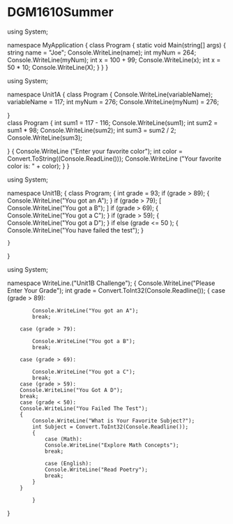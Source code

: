 # DGM1610Summer
using System;

namespace MyApplication
{
  class Program
  {
    static void Main(string[] args)
    {
      string name = "Joe";
      Console.WriteLine(name);
      int myNum = 264;
      Console.WriteLine(myNum);
      int x = 100 + 99;
      Console.WriteLine(x);
      int x = 50 * 10;
      Console.WriteLine(X);
     }
  }
}

using System;

namespace Unit1A
{
   class Program
{
    Console.WriteLine(variableName);
    variableName = 117;
    int myNum = 276;
    Console.WriteLine(myNum) = 276;

}    
class Program
{
    int sum1 = 117 - 116;
    Console.WriteLine(sum1);
    int sum2 = sum1 * 98;
    Console.WriteLine(sum2);
    int sum3 = sum2 / 2;
    Console.WriteLine(sum3);

}
{
    Console.WriteLine ("Enter your favorite color");
    int color = Convert.ToString((Console.ReadLine()));
    Console.WriteLine ("Your favorite color is: " + color);
}
}

using System;

namespace Unit1B;
{
    class Program;
    {
        int grade = 93;
        if (grade > 89);
        {
            Console.WriteLine("You got an A");
        }
        if (grade > 79);
        [
            Console.WriteLine("You got a B");
        ]
        if (grade > 69);
        {
            Console.WriteLine("You got a C");
        }
        if (grade > 59);
        {
            Console.WriteLine("You got a D");
        }
        if else (grade <= 50 );
        {
            Console.WriteLine("You have failed the test");
        }

    }
}

using System;

namespace WriteLine.("Unit1B Challenge");
{
    Console.WriteLine("Please Enter Your Grade");
    int grade = Convert.ToInt32(Console.Readline());
    {
    case (grade > 89):
        
            Console.WriteLine("You got an A");
            break;
        
        case (grade > 79):
        
            Console.WriteLine("You got a B");
            break;
        
        case (grade > 69):
        
            Console.WriteLine("You got a C");
            break;
        case (grade > 59):
        Console.WriteLine("You Got A D");
        break;
        case (grade < 50):
        Console.WriteLine("You Failed The Test");
        {
            Console.WriteLine("What is Your Favorite Subject?");
            int Subject = Convert.ToInt32(Console.Readline());
            {
                case (Math):
                Console.WriteLine("Explore Math Concepts");
                break;

                case (English):
                Console.WriteLine("Read Poetry");
                break;
            }
        }
        
            }
}
